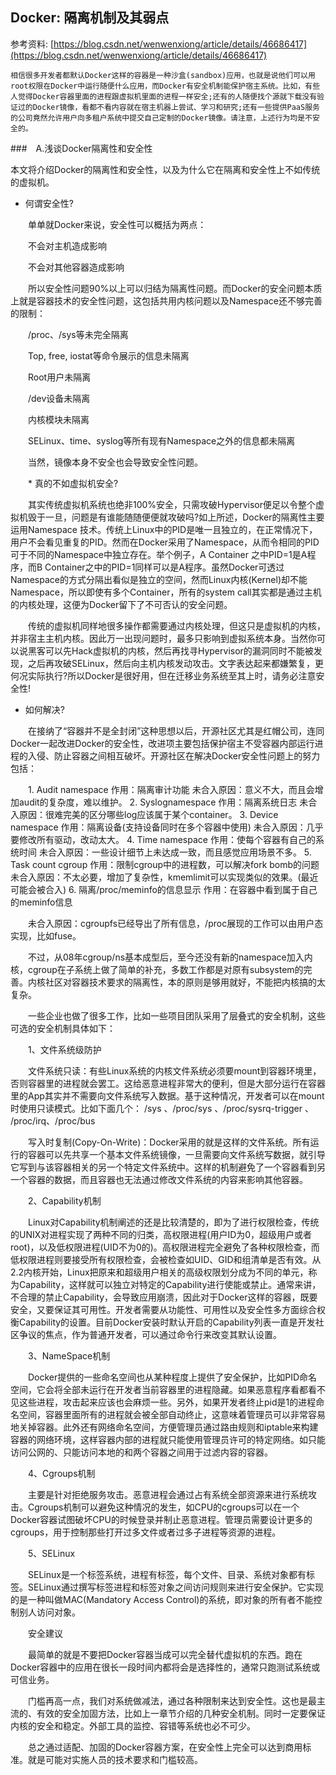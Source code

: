## Docker: 隔离机制及其弱点

参考资料: [https://blog.csdn.net/wenwenxiong/article/details/46686417](https://blog.csdn.net/wenwenxiong/article/details/46686417)

    相信很多开发者都默认Docker这样的容器是一种沙盒(sandbox)应用，也就是说他们可以用root权限在Docker中运行随便什么应用，而Docker有安全机制能保护宿主系统。比如，有些人觉得Docker容器里面的进程跟虚拟机里面的进程一样安全;还有的人随便找个源就下载没有验证过的Docker镜像，看都不看内容就在宿主机器上尝试、学习和研究;还有一些提供PaaS服务的公司竟然允许用户向多租户系统中提交自己定制的Docker镜像。请注意，上述行为均是不安全的。

###　A.浅谈Docker隔离性和安全性

本文将介绍Docker的隔离性和安全性，以及为什么它在隔离和安全性上不如传统的虚拟机。

* 何谓安全性?

　　单单就Docker来说，安全性可以概括为两点：

　　不会对主机造成影响

　　不会对其他容器造成影响

　　所以安全性问题90%以上可以归结为隔离性问题。而Docker的安全问题本质上就是容器技术的安全性问题，这包括共用内核问题以及Namespace还不够完善的限制：

　　/proc、/sys等未完全隔离

　　Top, free, iostat等命令展示的信息未隔离

　　Root用户未隔离

　　/dev设备未隔离

　　内核模块未隔离

　　SELinux、time、syslog等所有现有Namespace之外的信息都未隔离

　　当然，镜像本身不安全也会导致安全性问题。

　　* 真的不如虚拟机安全?

　　其实传统虚拟机系统也绝非100%安全，只需攻破Hypervisor便足以令整个虚拟机毁于一旦，问题是有谁能随随便便就攻破吗?如上所述，Docker的隔离性主要运用Namespace 技术。传统上Linux中的PID是唯一且独立的，在正常情况下，用户不会看见重复的PID。然而在Docker采用了Namespace，从而令相同的PID可于不同的Namespace中独立存在。举个例子，A Container 之中PID=1是A程序，而B Container之中的PID=1同样可以是A程序。虽然Docker可透过Namespace的方式分隔出看似是独立的空间，然而Linux内核(Kernel)却不能Namespace，所以即使有多个Container，所有的system call其实都是通过主机的内核处理，这便为Docker留下了不可否认的安全问题。

　　传统的虚拟机同样地很多操作都需要通过内核处理，但这只是虚拟机的内核，并非宿主主机内核。因此万一出现问题时，最多只影响到虚拟系统本身。当然你可以说黑客可以先Hack虚拟机的内核，然后再找寻Hypervisor的漏洞同时不能被发现，之后再攻破SELinux，然后向主机内核发动攻击。文字表达起来都嫌繁复，更何况实际执行?所以Docker是很好用，但在迁移业务系统至其上时，请务必注意安全性!

* 如何解决?

　　在接纳了“容器并不是全封闭”这种思想以后，开源社区尤其是红帽公司，连同Docker一起改进Docker的安全性，改进项主要包括保护宿主不受容器内部运行进程的入侵、防止容器之间相互破坏。开源社区在解决Docker安全性问题上的努力包括：

　　1. Audit namespace 作用：隔离审计功能 未合入原因：意义不大，而且会增加audit的复杂度，难以维护。 2. Syslognamespace 作用：隔离系统日志 未合入原因：很难完美的区分哪些log应该属于某个container。 3. Device namespace 作用：隔离设备(支持设备同时在多个容器中使用) 未合入原因：几乎要修改所有驱动，改动太大。 4. Time namespace 作用：使每个容器有自己的系统时间 未合入原因：一些设计细节上未达成一致，而且感觉应用场景不多。 5. Task count cgroup 作用：限制cgroup中的进程数，可以解决fork bomb的问题 未合入原因：不太必要，增加了复杂性，kmemlimit可以实现类似的效果。(最近可能会被合入) 6. 隔离/proc/meminfo的信息显示 作用：在容器中看到属于自己的meminfo信息

　　未合入原因：cgroupfs已经导出了所有信息，/proc展现的工作可以由用户态实现，比如fuse。

　　不过，从08年cgroup/ns基本成型后，至今还没有新的namespace加入内核，cgroup在子系统上做了简单的补充，多数工作都是对原有subsystem的完善。内核社区对容器技术要求的隔离性，本的原则是够用就好，不能把内核搞的太复杂。

　　一些企业也做了很多工作，比如一些项目团队采用了层叠式的安全机制，这些可选的安全机制具体如下：

　　1、文件系统级防护

　　文件系统只读：有些Linux系统的内核文件系统必须要mount到容器环境里，否则容器里的进程就会罢工。这给恶意进程非常大的便利，但是大部分运行在容器里的App其实并不需要向文件系统写入数据。基于这种情况，开发者可以在mount时使用只读模式。比如下面几个： /sys 、/proc/sys 、/proc/sysrq-trigger 、 /proc/irq、/proc/bus

　　写入时复制(Copy-On-Write)：Docker采用的就是这样的文件系统。所有运行的容器可以先共享一个基本文件系统镜像，一旦需要向文件系统写数据，就引导它写到与该容器相关的另一个特定文件系统中。这样的机制避免了一个容器看到另一个容器的数据，而且容器也无法通过修改文件系统的内容来影响其他容器。

　　2、Capability机制

　　Linux对Capability机制阐述的还是比较清楚的，即为了进行权限检查，传统的UNIX对进程实现了两种不同的归类，高权限进程(用户ID为0，超级用户或者root)，以及低权限进程(UID不为0的)。高权限进程完全避免了各种权限检查，而低权限进程则要接受所有权限检查，会被检查如UID、GID和组清单是否有效。从2.2内核开始，Linux把原来和超级用户相关的高级权限划分成为不同的单元，称为Capability，这样就可以独立对特定的Capability进行使能或禁止。通常来讲，不合理的禁止Capability，会导致应用崩溃，因此对于Docker这样的容器，既要安全，又要保证其可用性。开发者需要从功能性、可用性以及安全性多方面综合权衡Capability的设置。目前Docker安装时默认开启的Capability列表一直是开发社区争议的焦点，作为普通开发者，可以通过命令行来改变其默认设置。

　　3、NameSpace机制

　　Docker提供的一些命名空间也从某种程度上提供了安全保护，比如PID命名空间，它会将全部未运行在开发者当前容器里的进程隐藏。如果恶意程序看都看不见这些进程，攻击起来应该也会麻烦一些。另外，如果开发者终止pid是1的进程命名空间，容器里面所有的进程就会被全部自动终止，这意味着管理员可以非常容易地关掉容器。此外还有网络命名空间，方便管理员通过路由规则和iptable来构建容器的网络环境，这样容器内部的进程就只能使用管理员许可的特定网络。如只能访问公网的、只能访问本地的和两个容器之间用于过滤内容的容器。

　　4、Cgroups机制

　　主要是针对拒绝服务攻击。恶意进程会通过占有系统全部资源来进行系统攻击。Cgroups机制可以避免这种情况的发生，如CPU的cgroups可以在一个Docker容器试图破坏CPU的时候登录并制止恶意进程。管理员需要设计更多的cgroups，用于控制那些打开过多文件或者过多子进程等资源的进程。

　　5、SELinux

　　SELinux是一个标签系统，进程有标签，每个文件、目录、系统对象都有标签。SELinux通过撰写标签进程和标签对象之间访问规则来进行安全保护。它实现的是一种叫做MAC(Mandatory Access Control)的系统，即对象的所有者不能控制别人访问对象。

　　安全建议

　　最简单的就是不要把Docker容器当成可以完全替代虚拟机的东西。跑在Docker容器中的应用在很长一段时间内都将会是选择性的，通常只跑测试系统或可信业务。

　　门槛再高一点，我们对系统做减法，通过各种限制来达到安全性。这也是最主流的、有效的安全加固方法，比如上一章节介绍的几种安全机制。同时一定要保证内核的安全和稳定。外部工具的监控、容错等系统也必不可少。

　　总之通过适配、加固的Docker容器方案，在安全性上完全可以达到商用标准。就是可能对实施人员的技术要求和门槛较高。 






